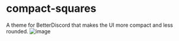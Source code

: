 # compact-squares
A theme for BetterDiscord that makes the UI more compact and less rounded.
![image](https://user-images.githubusercontent.com/32335943/127754834-e5e6a5e7-a03c-421c-816e-d6aa551f1688.png)

